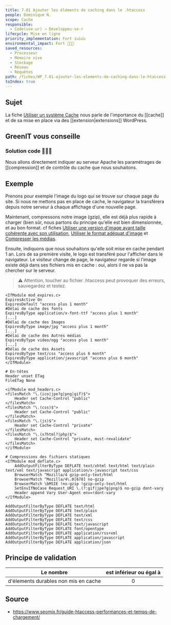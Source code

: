 ```yaml
---
title: 7.01 Ajouter les éléments de caching dans le .htaccess
people: Dominique N.
scope: Cache
responsible:
  - Code(use·ur) → Développeu·se·r
lifecycle: Mise en ligne
priority_implementation: Fort 👍👍👍
environmental_impact: Fort 🌱🌱🌱
saved_resources:
  - Processeur
  - Mémoire vive
  - Stockage
  - Réseau
  - Requêtes
path: /fiches/WP_7.01-ajouter-les-elements-de-caching-dans-le-htaccess
toIndex: true
---
```


## Sujet

La fiche [Utiliser un système Cache](./WP_7.02-utiliser-un-systeme-de-cache.md) nous parle de l'importance du [[cache]] et de sa mise en place via des [[extension|extensions]] WordPress.

## GreenIT vous conseille

### Solution code 🌱🌱🌱

Nous allons directement indiquer au serveur Apache les paramétrages de [[compression]] et de contrôle du cache que nous souhaitons.

## Exemple

Prenons pour exemple l'image du logo qui se trouve sur chaque page du site. Si nous ne mettons pas en place de cache, le navigateur la transférera depuis notre serveur à chaque affichage d'une nouvelle page.

Maintenant, compressons notre image (gzip), elle est déjà plus rapide à charger (bien sûr, nous partons du principe qu'elle est bien dimensionnée, et au bon format. cf fiches [Utiliser une version d'image ayant taille cohérente avec son utilisation](./WP_5.02-utiliser-le-format-adequat-d_image.md), [Utiliser le format adéquat d'image](./WP_5.02-utiliser-le-format-adequat-d_image.md) et [Compresser les médias](./WP_5.01-compresser-les-medias.md).

Ensuite, indiquons que nous souhaitons qu'elle soit mise en cache pendant 1 an.
Lors de sa première visite, le logo est transféré pour l'afficher dans le navigateur. Le visiteur change de page, le navigateur regarde si l'image existe déjà dans ses fichiers mis en cache : oui, alors il ne va pas la chercher sur le serveur.

> ⚠️ Attention, toucher au fichier .htaccess peut provoquer des erreurs, sauvegardez et testez.

```apacheconf
<IfModule mod_expires.c>
ExpiresActive On
ExpiresDefault "access plus 1 month"
#Délai de cache des fonts
ExpiresByType application/x-font-ttf "access plus 1 month"
[...]
#Délai de cache des Images
ExpiresByType image/jpg "access plus 1 month"
[...]
#Délai de cache des Autres médias
ExpiresByType video/ogg "access plus 1 month"
[...]
#Délai de cache des Assets
ExpiresByType text/css "access plus 6 month"
ExpiresByType application/javascript "access plus 6 month"
</IfModule>

# En-têtes
Header unset ETag
FileETag None

<ifModule mod_headers.c>
<filesMatch "\.(ico|jpe?g|png|gif)$">
    Header set Cache-Control "public"
</filesMatch>
<filesMatch "\.(css)$">
    Header set Cache-Control "public"
</filesMatch>
<filesMatch "\.(js)$">
    Header set Cache-Control "private"
</filesMatch>
<filesMatch "\.(x?html?|php)$">
    Header set Cache-Control "private, must-revalidate"
</filesMatch>
</ifModule>

# Compressions des fichiers statiques
<IfModule mod_deflate.c>
    AddOutputFilterByType DEFLATE text/xhtml text/html text/plain text/xml text/javascript application/x-javascript text/css
    BrowserMatch ^Mozilla/4 gzip-only-text/html
    BrowserMatch ^Mozilla/4\.0[678] no-gzip
    BrowserMatch \bMSIE !no-gzip !gzip-only-text/html
    SetEnvIfNoCase Request_URI \.(?:gif|jpe?g|png)$ no-gzip dont-vary
    Header append Vary User-Agent env=!dont-vary
</IfModule>

AddOutputFilterByType DEFLATE text/html
AddOutputFilterByType DEFLATE text/plain
AddOutputFilterByType DEFLATE text/xml
AddOutputFilterByType DEFLATE text/css
AddOutputFilterByType DEFLATE text/javascript
AddOutputFilterByType DEFLATE font/opentype
AddOutputFilterByType DEFLATE application/rss+xml
AddOutputFilterByType DEFLATE application/javascript
AddOutputFilterByType DEFLATE application/json
```

## Principe de validation

| Le nombre                            | est inférieur ou égal à |
| ------------------------------------ | :---------------------: |
| d'élements durables non mis en cache |            0            |

## Source

- <https://www.seomix.fr/guide-htaccess-performances-et-temps-de-chargement/>
